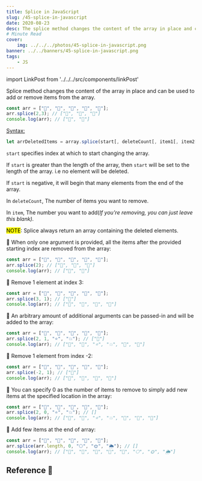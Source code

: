 ```yaml
---
title: Splice in JavaScript
slug: /45-splice-in-javascript
date: 2020-08-23
desc: The splice method changes the content of the array in place and can be used to add or remove items from the array.
# Minute Read
cover:
    img: ../../../photos/45-splice-in-javascript.png
banner: ../../banners/45-splice-in-javascript.png
tags:
    - JS
---
```


import LinkPost from '../../../src/components/linkPost'

<p><span class='first-letter'>S</span>plice method changes the content of the array in place and can be used to add or remove items from the array.</p>

```js
const arr = ["🌼", "🌴", "🌹", "🌵", "🍄"];
arr.splice(2,3); // ["🌹", "🌵", "🍄"]
console.log(arr); // ["🌼", "🌴"]
```

<u>Syntax:</u>

```js
let arrDeletedItems = array.splice(start[, deleteCount[, item1[, item2[, ...]]]])
```

`start` specifies index at which to start changing the array.

If `start` is greater than the length of the array, then `start` will be set to the length of the array. i.e no element will be deleted.

If `start` is negative, it will begin that many elements from the end of the array.

In `deleteCount`, The number of items you want to remove.

In `item`,  The number you want to add(*If you're removing, you can just leave this blank).*

<mark>NOTE</mark>: Splice always return an array containing the deleted elements.

🌚 When only one argument is provided, all the items after the provided starting index are removed from the array:

```js
const arr = ["🌼", "🌴", "🌹", "🌵", "🍄"];
arr.splice(2); // ["🌹", "🌵", "🍄"]
console.log(arr); // ["🌼", "🌴"]
```

🌚 Remove 1 element at index 3:

```js
const arr = ["🌼", "🌴", "🌹", "🌵", "🍄"];
arr.splice(3, 1); // ["🌵"]
console.log(arr); // ["🌼", "🌴", "🌹", "🍄"]
```

🌚 An arbitrary amount of additional arguments can be passed-in and will be added to the array:

```js
const arr = ["🌼", "🌴", "🌹", "🌵", "🍄"];
arr.splice(2, 1, "⭐️", "💥"); // ["🌹"]
console.log(arr); // ["🌼", "🌴", "⭐️", "💥", "🌵", "🍄"]
```

🌚 Remove 1 element from index -2:

```js
const arr = ["🌼", "🌴", "🌹", "🌵", "🍄"];
arr.splice(-2, 1); // ["🌵"]
console.log(arr); // ["🌼", "🌴", "🌹", "🍄"]
```

🌚 You can specify 0 as the number of items to remove to simply add new items at the specified location in the array:

```js
const arr = ["🌼", "🌴", "🌹", "🌵", "🍄"];
arr.splice(2, 0, "⭐️", "💥"); // []
console.log(arr); // ["🌼", "🌴", "⭐️", "💥", "🌹", "🌵", "🍄"]
```

🌚 Add few items at the end of array:

```js
const arr = ["🌼", "🌴", "🌹", "🌵", "🍄"];
arr.splice(arr.length, 0, "🌕", "🌞", "🌦"); // []
console.log(arr); // ["🌼", "🌴", "🌹", "🌵", "🍄", "🌕", "🌞", "🌦"]
```

## Reference 🧐

<LinkPost href='https://developer.mozilla.org/en-US/docs/Web/JavaScript/Reference/Global_Objects/Array/splice' name='Splice MDN' />

